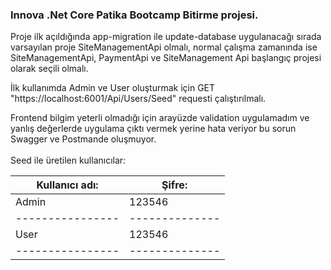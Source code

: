 <h3>Innova .Net Core Patika Bootcamp Bitirme projesi.</h3>

Proje ilk açıldığında  app-migration ile update-database uygulanacağı sırada varsayılan proje SiteManagementApi olmalı, normal çalışma zamanında ise SiteManagementApi, PaymentApi ve SiteManagement Api başlangıç projesi olarak seçili olmalı. 

İlk kullanımda Admin ve User oluşturmak için GET "https://localhost:6001/Api/Users/Seed" requesti çalıştırılmalı.

Frontend bilgim yeterli olmadığı için arayüzde validation uygulamadım ve yanlış değerlerde uygulama çıktı vermek yerine hata veriyor bu sorun Swagger ve Postmande oluşmuyor.
<br><br>
Seed ile üretilen kullanıcılar:

|Kullanıcı adı:  | Şifre:       |
|----------------|--------------|
|Admin           | 123546       |
|----------------|--------------|
|User            | 123546       |
|----------------|--------------|
